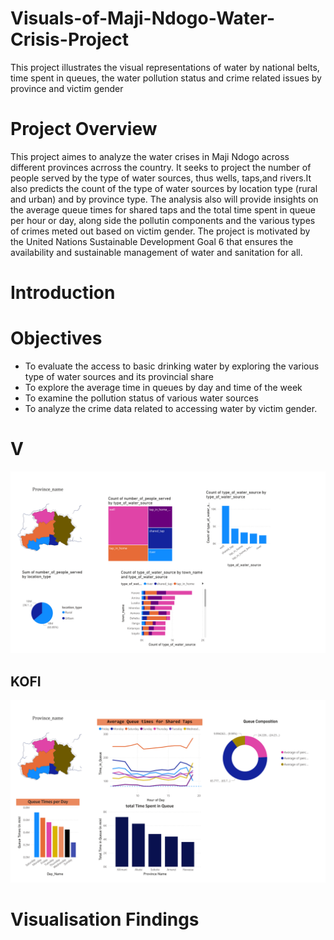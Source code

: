 # Visuals-of-Maji-Ndogo-Water-Crisis-Project
This project illustrates the visual representations of water by national belts, time spent in queues, the water pollution status and crime related issues by province and victim gender
  
  # Project Overview 
  This project aimes to analyze the water crises in Maji Ndogo across different provinces acrross the country. It seeks to project the number of people served by the type of water sources, thus wells, taps,and rivers.It also predicts the count of the type of water sources by location type (rural and urban) and by province type. The analysis also will provide insights on the average queue times for shared taps and the total time spent in queue per hour or day, along side the pollutin components and the various types of crimes meted out based on victim gender. The project is motivated by the United Nations Sustainable Development Goal 6 that ensures the availability and sustainable management of water and sanitation for all.


  # Introduction 



  # Objectives
  - To evaluate the access to basic drinking water by exploring the various type of water sources and its provincial share
  - To explore the average time in queues by day and time of the week
  - To examine the pollution status of various water sources
  - To analyze the crime data related to accessing water by victim gender.



  # V

 ![image](n1.jpg)

## KOFI
![image](n2.jpg)


  # Visualisation Findings 
  